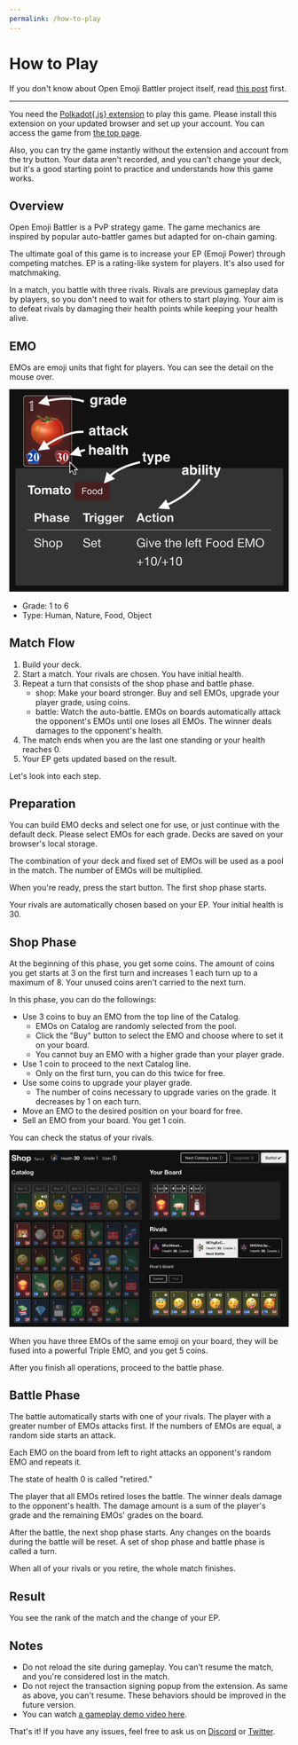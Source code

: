 ```yaml
---
permalink: /how-to-play
---
```


# How to Play

If you don't know about Open Emoji Battler project itself, read [this post](https://forum.open-emoji-battler.community/t/topic/60) first.

---

You need the [Polkadot{.js} extension](https://polkadot.js.org/extension/) to play this game. Please install this extension on your updated browser and set up your account. You can access the game from [the top page](https://game.open-emoji-battler.community).

Also, you can try the game instantly without the extension and account from the try button. Your data aren't recorded, and you can't change your deck, but it's a good starting point to practice and understands how this game works.

## Overview

Open Emoji Battler is a PvP strategy game. The game mechanics are inspired by popular auto-battler games but adapted for on-chain gaming.

The ultimate goal of this game is to increase your EP (Emoji Power) through competing matches. EP is a rating-like system for players. It's also used for matchmaking.

In a match, you battle with three rivals. Rivals are previous gameplay data by players, so you don't need to wait for others to start playing. Your aim is to defeat rivals by damaging their health points while keeping your health alive.

## EMO

EMOs are emoji units that fight for players. You can see the detail on the mouse over.

![emo|690x499,50%](assets/emo.png)

- Grade: 1 to 6
- Type: Human, Nature, Food, Object

## Match Flow

1. Build your deck.
1. Start a match. Your rivals are chosen. You have initial health.
1. Repeat a turn that consists of the shop phase and battle phase.
	- shop: Make your board stronger. Buy and sell EMOs, upgrade your player grade, using coins.
	- battle: Watch the auto-battle. EMOs on boards automatically attack the opponent's EMOs until one loses all EMOs. The winner deals damages to the opponent's health.
1. The match ends when you are the last one standing or your health reaches 0.
1. Your EP gets updated based on the result.

Let's look into each step.

## Preparation

You can build EMO decks and select one for use, or just continue with the default deck. Please select EMOs for each grade. Decks are saved on your browser's local storage.

The combination of your deck and fixed set of EMOs will be used as a pool in the match. The number of EMOs will be multiplied.

When you're ready, press the start button. The first shop phase starts.

Your rivals are automatically chosen based on your EP. Your initial health is 30.

## Shop Phase

At the beginning of this phase, you get some coins. The amount of coins you get starts at 3 on the first turn and increases 1 each turn up to a maximum of 8. Your unused coins aren't carried to the next turn.

In this phase, you can do the followings:

- Use 3 coins to buy an EMO from the top line of the Catalog.
	- EMOs on Catalog are randomly selected from the pool.
	- Click the "Buy" button to select the EMO and choose where to set it on your board.
	- You cannot buy an EMO with a higher grade than your player grade.
- Use 1 coin to proceed to the next Catalog line.
	- Only on the first turn, you can do this twice for free.
- Use some coins to upgrade your player grade.
	- The number of coins necessary to upgrade varies on the grade. It decreases by 1 on each turn.
- Move an EMO to the desired position on your board for free.
- Sell an EMO from your board. You get 1 coin.

You can check the status of your rivals.

![shop|690x435](assets/shop.jpeg)

When you have three EMOs of the same emoji on your board, they will be fused into a powerful Triple EMO, and you get 5 coins.

After you finish all operations, proceed to the battle phase.

## Battle Phase

The battle automatically starts with one of your rivals. The player with a greater number of EMOs attacks first. If the numbers of EMOs are equal, a random side starts an attack.

Each EMO on the board from left to right attacks an opponent's random EMO and repeats it.

The state of health 0 is called "retired."

The player that all EMOs retired loses the battle. The winner deals damage to the opponent's health. The damage amount is a sum of the player's grade and the remaining EMOs' grades on the board.

After the battle, the next shop phase starts. Any changes on the boards during the battle will be reset. A set of shop phase and battle phase is called a turn.

When all of your rivals or you retire, the whole match finishes.

## Result

You see the rank of the match and the change of your EP.

## Notes

- Do not reload the site during gameplay. You can't resume the match, and you're considered lost in the match.
- Do not reject the transaction signing popup from the extension. As same as above, you can't resume. These behaviors should be improved in the future version.
- You can watch [a gameplay demo video here](https://www.youtube.com/watch?v=ah3-sWMATSM).

That's it! If you have any issues, feel free to ask us on [Discord](https://discord.gg/fvXzW8hFQ7) or [Twitter](https://twitter.com/OEB_community).
